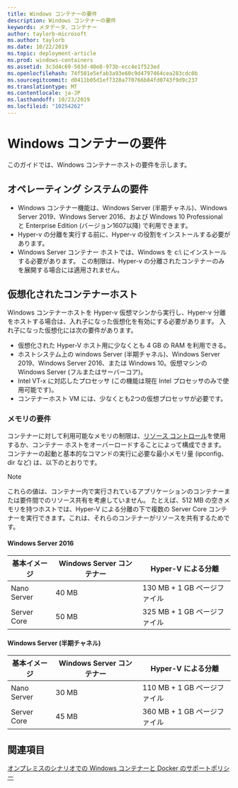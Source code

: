 ```yaml
---
title: Windows コンテナーの要件
description: Windows コンテナーの要件
keywords: メタデータ、コンテナー
author: taylorb-microsoft
ms.author: taylorb
ms.date: 10/22/2019
ms.topic: deployment-article
ms.prod: windows-containers
ms.assetid: 3c3d4c69-503d-40e8-973b-ecc4e1f523ed
ms.openlocfilehash: 74f501e5efab3a93e60c9d4797464cea283cdc0b
ms.sourcegitcommit: d0411b05d1ef7328a770766b84fd0743f9d9c237
ms.translationtype: MT
ms.contentlocale: ja-JP
ms.lasthandoff: 10/23/2019
ms.locfileid: "10254262"
---
```

# <a name="windows-container-requirements"></a>Windows コンテナーの要件

このガイドでは、Windows コンテナーホストの要件を示します。

## <a name="operating-system-requirements"></a>オペレーティング システムの要件

- Windows コンテナー機能は、Windows Server (半期チャネル)、Windows Server 2019、Windows Server 2016、および Windows 10 Professional と Enterprise Edition (バージョン1607以降) で利用できます。
- Hyper-v の分離を実行する前に、Hyper-v の役割をインストールする必要があります。
- Windows Server コンテナー ホストでは、Windows を c:\ にインストールする必要があります。 この制限は、Hyper-v の分離されたコンテナーのみを展開する場合には適用されません。

## <a name="virtualized-container-hosts"></a>仮想化されたコンテナーホスト

Windows コンテナーホストを Hyper-v 仮想マシンから実行し、Hyper-v 分離をホストする場合は、入れ子になった仮想化を有効にする必要があります。 入れ子になった仮想化には次の要件があります。

- 仮想化された Hyper-V ホスト用に少なくとも 4 GB の RAM を利用できる。
- ホストシステム上の windows Server (半期チャネル)、Windows Server 2019、Windows Server 2016、または Windows 10。仮想マシンの Windows Server (フルまたはサーバーコア)。
- Intel VT-x に対応したプロセッサ (この機能は現在 Intel プロセッサのみで使用可能です)。
- コンテナーホスト VM には、少なくとも2つの仮想プロセッサが必要です。

### <a name="memory-requirements"></a>メモリの要件

コンテナーに対して利用可能なメモリの制限は、[リソース コントロール](https://docs.microsoft.com/virtualization/windowscontainers/manage-containers/resource-controls)を使用するか、コンテナー ホストをオーバーロードすることによって構成できます。  コンテナーの起動と基本的なコマンドの実行に必要な最小メモリ量 (ipconfig、dir など) は、以下のとおりです。

>[!NOTE]
>これらの値は、コンテナー内で実行されているアプリケーションのコンテナーまたは要件間でのリソース共有を考慮していません。  たとえば、512 MB の空きメモリを持つホストでは、Hyper-V による分離の下で複数の Server Core コンテナーを実行できます。これは、それらのコンテナーがリソースを共有するためです。

#### <a name="windows-server-2016"></a>Windows Server 2016

| 基本イメージ  | Windows Server コンテナー | Hyper-V による分離    |
| ----------- | ------------------------ | -------------------- |
| Nano Server | 40 MB                     | 130 MB + 1 GB ページファイル |
| Server Core | 50 MB                     | 325 MB + 1 GB ページファイル |

#### <a name="windows-server-semi-annual-channel"></a>Windows Server (半期チャネル)

| 基本イメージ  | Windows Server コンテナー | Hyper-V による分離    |
| ----------- | ------------------------ | -------------------- |
| Nano Server | 30 MB                     | 110 MB + 1 GB ページファイル |
| Server Core | 45 MB                     | 360 MB + 1 GB ページファイル |

## <a name="see-also"></a>関連項目

[オンプレミスのシナリオでの Windows コンテナーと Docker のサポートポリシー](https://support.microsoft.com/help/4489234/support-policy-for-windows-containers-and-docker-on-premises)